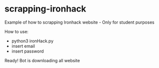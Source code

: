 # scrapping-ironhack
Example of how to scrapping Ironhack website - Only for student purposes

How to use:
- python3 ironHack.py
- insert email
- insert password

Ready! Bot is downloading all website
